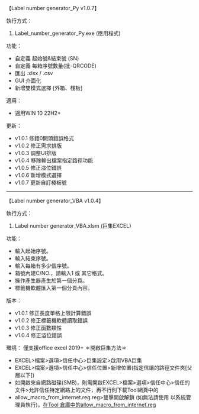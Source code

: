 【Label number generator_Py v1.0.7】

執行方式：
1. Label_number_generator_Py.exe (應用程式)

功能：
- 自定義 起始號&結束號 (SN)
- 自定義 每箱序號數量(批-QRCODE)
- 匯出 .xlsx / .csv
- GUI 介面化
- 新增雙模式選擇 [外箱、棧板]

適用：
- 適用WIN 10 22H2+

更新：
- v1.0.1 修錯0開頭錯誤格式
- v1.0.2 修正需求排版
- v1.0.3 調整UI排版
- v1.0.4 移除輸出檔案指定路徑功能
- v1.0.5 修正溢位錯誤
- v1.0.6 新增模式選擇
- v1.0.7 更新自訂棧板號

-------------------------------------------------------------

【Label number generator_VBA v1.0.4】

執行方式：
1. Label number generator_VBA.xlsm (巨集EXCEL)

功能：
- 輸入起始序號。
- 輸入結束序號。
- 輸入每箱有多少個序號。
- 箱號內建C/NO.，請輸入1 或 其它格式。
- 操作產生器產生於第一個分頁。
- 標籤機軟體匯入第一個分頁內容。

版本：
- v1.0.1 修正長度單格上限計算錯誤
- v1.0.2 修正標籤機軟體讀取錯誤
- v1.0.3 修正函數類性
- v1.0.4 修正溢位錯誤

環境：
僅支援office excel 2019+
＊開啟巨集方法＊
- EXCEL>檔案>選項>信任中心>巨集設定>啟用VBA巨集
- EXCEL>檔案>選項>信任中心>信任位置>新增位置(指定信讓的路徑文件夾[父層以下])
- 如開啟來自網路磁碟(SMB)，則需開啟EXCEL>檔案>選項>信任中心>信任的文件>允許信任特定網路上的文件，再不行則下載Tool網頁中的
- allow_macro_from_internet.reg.reg>雙擊開啟解鎖 (如無法請使用 以系統管理員執行)。[在Tool 倉庫中的allow_macro_from_internet.reg](https://github.com/bfc8g4v63/Tool/releases)
